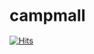 # campmall

[![Hits](https://hits.seeyoufarm.com/api/count/incr/badge.svg?https://github.com/DeEUS-22/campmall.git&count_bg=%2379C83D&title_bg=%23555555&icon=&icon_color=%23E7E7E7&title=hits&edge_flat=false)](https://hits.seeyoufarm.com)   
